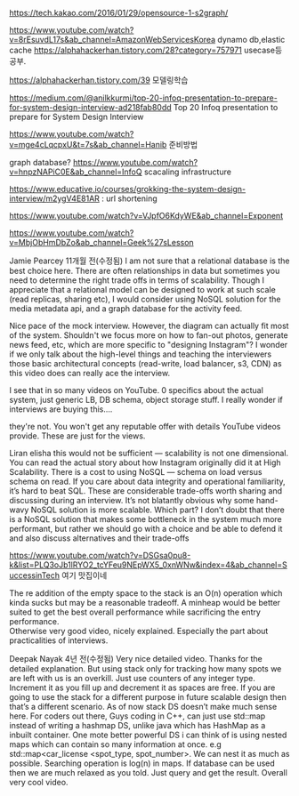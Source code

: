 https://tech.kakao.com/2016/01/29/opensource-1-s2graph/

https://www.youtube.com/watch?v=8rEsuvdL17s&ab_channel=AmazonWebServicesKorea
dynamo db,elastic cache
https://alphahackerhan.tistory.com/28?category=757971
usecase등 공부.


https://alphahackerhan.tistory.com/39
모델링학습

https://medium.com/@anilkkurmi/top-20-infoq-presentation-to-prepare-for-system-design-interview-ad218fab80dd
Top 20 Infoq presentation to prepare for System Design Interview


https://www.youtube.com/watch?v=mge4cLqcpxU&t=7s&ab_channel=Hanib
준비방법

graph database?
https://www.youtube.com/watch?v=hnpzNAPiC0E&ab_channel=InfoQ
scacaling infrastructure

https://www.educative.io/courses/grokking-the-system-design-interview/m2ygV4E81AR : url shortening


https://www.youtube.com/watch?v=VJpfO6KdyWE&ab_channel=Exponent


https://www.youtube.com/watch?v=MbjObHmDbZo&ab_channel=Geek%27sLesson

Jamie Pearcey
11개월 전(수정됨)
I am not sure that a relational database is the best choice here. There are often relationships in data but sometimes you need to determine the right trade offs in terms of scalability. Though I appreciate that a relational model can be designed to work at such scale (read replicas, sharing etc), 
I would consider using NoSQL solution for the media metadata api, and a graph database for the activity feed.

Nice pace of the mock interview. However, the diagram can actually fit most of the system. Shouldn't we focus more on how to fan-out photos,
generate news feed, etc, which are more specific to "designing Instagram"? I wonder if we only talk about the high-level things and teaching the interviewers 
those basic architectural concepts (read-write, load balancer, s3, CDN) 
as this video does can really ace the interview.

I see that in so many videos on YouTube. 0 specifics about the actual system, just generic LB, DB schema, object storage stuff. 
I really wonder if interviews are buying this….


they're not. You won't get any reputable offer with details YouTube videos provide. These are just for the views.


Liran elisha this would not be sufficient — scalability is not one dimensional. You can read the actual story about how Instagram originally did it at High Scalability.
There is a cost to using NoSQL — schema on load versus schema on read. If you care about data integrity and operational familiarity,
it’s hard to beat SQL. These are considerable trade-offs worth sharing and discussing during an interview. 
It’s not blatantly obvious why some hand-wavy NoSQL solution is more scalable. Which part? 
I don’t doubt that there is a NoSQL solution that makes some bottleneck in the system much more performant, 
but rather we should go with a choice and be able to defend it and also discuss alternatives and their trade-offs

https://www.youtube.com/watch?v=DSGsa0pu8-k&list=PLQ3oJb1lRYO2_tcYFeu9NEpWX5_0xnWNw&index=4&ab_channel=SuccessinTech
여기 맛집이네


The re addition of the empty space to the stack is an O(n) operation which kinda sucks but may be a reasonable tradeoff.
A minheap would be better suited to get the best overall performance while sacrificing the entry performance.  
Otherwise very good video, nicely explained. Especially the part about practicalities of interviews.



Deepak Nayak
4년 전(수정됨)
Very nice detailed video. Thanks for the detailed explanation.
But using stack only for tracking how many spots we are left with us is an overkill. Just use counters of any integer type. Increment it as you fill up and decrement it as spaces are free. If you are going to use the stack for a different purpose in future scalable design then that’s a different scenario. As of now stack DS doesn’t make much sense here.
For coders out there, Guys coding in C++, can just use std::map instead of writing a hashmap DS, unlike java which has HashMap as a inbuilt container.
One mote better powerful DS i can think of is using nested maps which can contain so many information at once. e.g 
std::map<car_license <spot_type, spot_number>. We can nest it as much as possible. Searching operation is log(n) in maps.
If database can be used then we are much relaxed as you told. Just query and get the result.
Overall very cool video.

